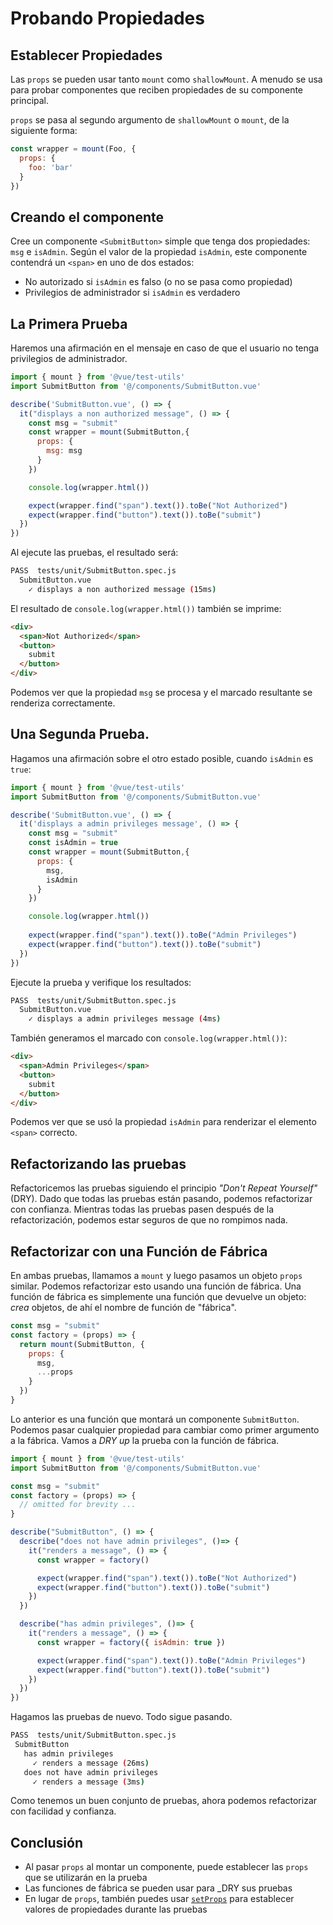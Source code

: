 # Probando Propiedades

## Establecer Propiedades

Las `props` se pueden usar tanto `mount` como `shallowMount`. A menudo se usa para probar componentes que reciben propiedades de su componente principal.

`props` se pasa al segundo argumento de `shallowMount` o `mount`, de la siguiente forma:

```js
const wrapper = mount(Foo, {
  props: {
    foo: 'bar'
  }
})
```
## Creando el componente

Cree un componente `<SubmitButton>` simple que tenga dos propiedades: `msg` e `isAdmin`. Según el valor de la propiedad `isAdmin`, este componente contendrá un `<span>` en uno de dos estados:

- No autorizado si `isAdmin` es falso (o no se pasa como propiedad)
- Privilegios de administrador si `isAdmin` es verdadero

## La Primera Prueba

Haremos una afirmación en el mensaje en caso de que el usuario no tenga privilegios de administrador.

```js
import { mount } from '@vue/test-utils'
import SubmitButton from '@/components/SubmitButton.vue'

describe('SubmitButton.vue', () => {
  it("displays a non authorized message", () => {
    const msg = "submit"
    const wrapper = mount(SubmitButton,{
      props: {
        msg: msg
      }
    })

    console.log(wrapper.html())

    expect(wrapper.find("span").text()).toBe("Not Authorized")
    expect(wrapper.find("button").text()).toBe("submit")
  })
})
```
Al ejecute las pruebas, el resultado será:

```sh
PASS  tests/unit/SubmitButton.spec.js
  SubmitButton.vue
    ✓ displays a non authorized message (15ms)
```

El resultado de `console.log(wrapper.html())` también se imprime:

```html
<div>
  <span>Not Authorized</span>
  <button>
    submit
  </button>
</div>
```

Podemos ver que la propiedad `msg` se procesa y el marcado resultante se renderiza correctamente.

## Una Segunda Prueba.

Hagamos una afirmación sobre el otro estado posible, cuando `isAdmin` es `true`:

```js
import { mount } from '@vue/test-utils'
import SubmitButton from '@/components/SubmitButton.vue'

describe('SubmitButton.vue', () => { 
  it('displays a admin privileges message', () => {
    const msg = "submit"
    const isAdmin = true
    const wrapper = mount(SubmitButton,{
      props: {
        msg,
        isAdmin
      }
    })

    console.log(wrapper.html())
    
    expect(wrapper.find("span").text()).toBe("Admin Privileges")
    expect(wrapper.find("button").text()).toBe("submit")
  })
})
```
Ejecute la prueba y verifique los resultados:

```sh
PASS  tests/unit/SubmitButton.spec.js
  SubmitButton.vue
    ✓ displays a admin privileges message (4ms)
```
También generamos el marcado con `console.log(wrapper.html())`:

```html
<div>
  <span>Admin Privileges</span>
  <button>
    submit
  </button>
</div>
```
Podemos ver que se usó la propiedad `isAdmin` para renderizar el elemento `<span>` correcto.

## Refactorizando las pruebas

Refactoricemos las pruebas siguiendo el principio _"Don't Repeat Yourself"_ (DRY). Dado que todas las pruebas están pasando, podemos refactorizar con confianza. Mientras todas las pruebas pasen después de la refactorización, podemos estar seguros de que no rompimos nada.

## Refactorizar con una Función de Fábrica

En ambas pruebas, llamamos a `mount` y luego pasamos un objeto `props` similar. Podemos refactorizar esto usando una función de fábrica. Una función de fábrica es simplemente una función que devuelve un objeto: _crea_ objetos, de ahí el nombre de función de "fábrica".

```js
const msg = "submit"
const factory = (props) => {
  return mount(SubmitButton, {
    props: {
      msg,
      ...props
    }
  })
}
```

Lo anterior es una función que montará un componente `SubmitButton`. Podemos pasar cualquier propiedad para cambiar como primer argumento a la fábrica. Vamos a _DRY up_ la prueba con la función de fábrica.

```js
import { mount } from '@vue/test-utils'
import SubmitButton from '@/components/SubmitButton.vue'

const msg = "submit"
const factory = (props) => {
  // omitted for brevity ...
}

describe("SubmitButton", () => {
  describe("does not have admin privileges", ()=> {
    it("renders a message", () => {
      const wrapper = factory()

      expect(wrapper.find("span").text()).toBe("Not Authorized")
      expect(wrapper.find("button").text()).toBe("submit")
    })
  })

  describe("has admin privileges", ()=> {
    it("renders a message", () => {
      const wrapper = factory({ isAdmin: true })

      expect(wrapper.find("span").text()).toBe("Admin Privileges")
      expect(wrapper.find("button").text()).toBe("submit")
    })
  })
})
```
Hagamos las pruebas de nuevo. Todo sigue pasando.

```sh
PASS  tests/unit/SubmitButton.spec.js
 SubmitButton
   has admin privileges
     ✓ renders a message (26ms)
   does not have admin privileges
     ✓ renders a message (3ms)
```
Como tenemos un buen conjunto de pruebas, ahora podemos refactorizar con facilidad y confianza.

## Conclusión

- Al pasar `props` al montar un componente, puede establecer las `props` que se utilizarán en la prueba
- Las funciones de fábrica se pueden usar para _DRY sus pruebas
- En lugar de `props`, también puedes usar [`setProps`](https://test-utils.vuejs.org/api/#setprops) para establecer valores de propiedades durante las pruebas
